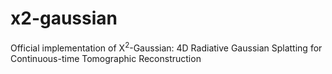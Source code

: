 # x2-gaussian
Official implementation of X$^2$-Gaussian: 4D Radiative Gaussian Splatting for Continuous-time Tomographic Reconstruction
